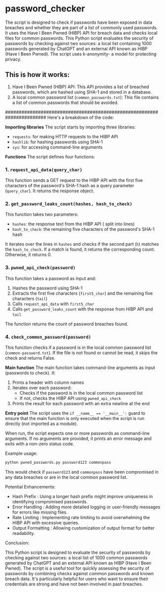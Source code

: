 # password_checker

The script is designed to check if passwords have been exposed in data breaches and 
whether they are part of a list of commonly used passwords. 
It uses the Have I Been Pwned (HIBP) API for breach data and checks local files for common passwords. 
This Python script evaluates the security of passwords by checking against two sources: 
a local list containing 1000 passwords generated by ChatGPT and an external API known as HIBP (Have I Been Pwned). The script uses k-anonymity- a model for protecting privacy.

This is how it works:
---------------------------------------------------------------------------------------------

1. Have I Been Pwned (HIBP) API: This API provides a list of breached passwords, 
which are hashed using SHA-1 and stored in a database.
2. A local common password list (`common_passwords.txt`): 
This file contains a list of common passwords that should be avoided.

#######################################################################
Here's a breakdown of the code:

**Importing libraries**
The script starts by importing three libraries:

* `requests`: for making HTTP requests to the HIBP API
* `hashlib`: for hashing passwords using SHA-1
* `sys`: for accessing command-line arguments

**Functions**
The script defines four functions:

### 1. `request_api_data(query_char)`
This function sends a GET request to the HIBP API with the first five characters 
of the password's SHA-1 hash as a query parameter (`query_char`). It returns the response object.

### 2. `get_password_leaks_count(hashes, hash_to_check)`
This function takes two parameters:

* `hashes`: the response text from the HIBP API ( split into lines)
* `hash_to_check`: the remaining five characters of the password's SHA-1 hash

It iterates over the lines in `hashes` and checks if the second part (`h`) matches the `hash_to_check`. 
If a match is found, it returns the corresponding count. Otherwise, it returns 0.

### 3. `pwned_api_check(password)`
This function takes a password as input and:

1. Hashes the password using SHA-1
2. Extracts the first five characters (`first5_char`) and the remaining five characters (`tail`)
3. Calls `request_api_data` with `first5_char`
4. Calls `get_password_leaks_count` with the response from HIBP API and `tail`

The function returns the count of password breaches found.

### 4. `check_common_password(password)`
This function checks if a password is in the local common password list (`common-password.txt`). 
If the file is not found or cannot be read, it skips the check and returns False.

**Main function**
The main function takes command-line arguments as input (passwords to check). It:

1. Prints a header with column names
2. Iterates over each password:
	* Checks if the password is in the local common password list
	* If not, checks the HIBP API using `pwned_api_check`
3. Prints the result for each password with an extra newline at the end

**Entry point**
The script uses the `if __name__ == '__main__':` guard to ensure that the main function 
is only executed when the script is run directly (not imported as a module).

When run, the script expects one or more passwords as command-line arguments. 
If no arguments are provided, it prints an error message and exits with a non-zero status code.

Example usage:
```bash
python pwned_passwords.py password123 commonpass
```
This would check if `password123` and `commonpass` have been compromised in 
any data breaches or are in the local common password list.


Potential Enhancements:
- Hash Prefix : Using a longer hash prefix might improve uniqueness in identifying compromised passwords.
- Error Handling : Adding more detailed logging or user-friendly messages for errors like missing files.
- Rate Limiting : Implementing rate limiting to avoid overwhelming the HIBP API with excessive queries.
- Output Formatting : Allowing customization of output format for better readability.

Conclusion:

This Python script is designed to evaluate the security of passwords by checking against two sources: 
a local list of 1000 common passwords generated by ChatGPT and an external API known as HIBP (Have I Been Pwned). 
The script is a useful tool for quickly assessing the security of passwords by combining checks against common passwords and known breach data. 
It's particularly helpful for users who want to ensure their credentials are strong and have not been involved in past breaches.
